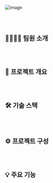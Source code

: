 ![image](https://github.com/user-attachments/assets/42a69bfd-13cb-4406-b7fe-a57207cb9653)


<br/>
<br/>
      
## :family_man_man_boy_boy: 팀원 소개

<br/>
<br/>
    
## :page_with_curl: 프로젝트 개요

<br/>
<br/>
  
## :hammer_and_wrench: 기술 스택

<br/>
<br/>

## :gear: 프로젝트 구성

<br/>
<br/>
  
## :bulb: 주요 기능

